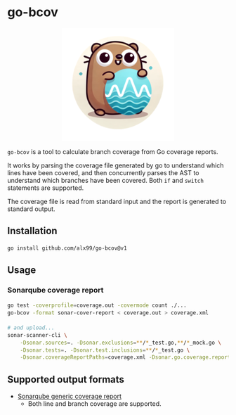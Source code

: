 # go-bcov

<p align="center">
  <img src="https://github.com/ALX99/go-bcov/blob/main/logo.png" />
</p>

`go-bcov` is a tool to calculate branch coverage from Go coverage reports.

It works by parsing the coverage file generated by go to understand which lines have
been covered, and then concurrently parses the AST to understand which branches
have been covered. Both `if` and `switch` statements are supported.

The coverage file is read from standard input and the report is generated to standard output.

## Installation

```bash
go install github.com/alx99/go-bcov@v1
```

## Usage

### Sonarqube coverage report

```bash
go test -coverprofile=coverage.out -covermode count ./...
go-bcov -format sonar-cover-report < coverage.out > coverage.xml

# and upload...
sonar-scanner-cli \
    -Dsonar.sources=. -Dsonar.exclusions=**/*_test.go,**/*_mock.go \
    -Dsonar.tests=. -Dsonar.test.inclusions=**/*_test.go \
    -Dsonar.coverageReportPaths=coverage.xml -Dsonar.go.coverage.reportPaths=coverage.txt
```

## Supported output formats

- [Sonarqube generic coverage report](https://docs.sonarsource.com/sonarqube/latest/analyzing-source-code/test-coverage/generic-test-data/)
  - Both line and branch coverage are supported.

